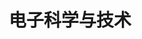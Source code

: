 ---
title: 电子科学与技术
school: 电子与信息学院
freshman1:
    - CPP-basic
    - linear-algebra
freshman2:
    - college-physics-1
    - circuit
    - data-structure
sophomore1:
    - college-physics-2
    - complex-function
    - analog-circuit
    - digital-circuit
sophomore2:
    - semiconductor-physics
    - statistics
    - electromagnetism
    - high-frequence-circuit
    - microcomputer
    - signal-and-system
junior1:
    - digital-signal-process
    - semiconductor-device
junior2:
    - analog-integrated-circuit
---